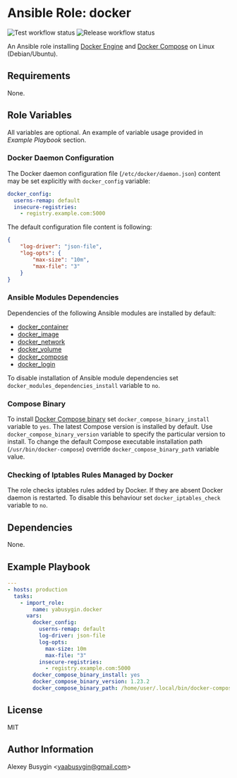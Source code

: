 Ansible Role: docker
====================

![Test workflow status](https://github.com/yabusygin/ansible-role-docker/workflows/test/badge.svg)
![Release workflow status](https://github.com/yabusygin/ansible-role-docker/workflows/release/badge.svg)

An Ansible role installing [Docker Engine][Engine] and
[Docker Compose][Compose] on Linux (Debian/Ubuntu).

[Engine]: https://docs.docker.com/install/
[Compose]: https://docs.docker.com/compose/

Requirements
------------

None.

Role Variables
--------------

All variables are optional. An example of variable usage provided in *Example
Playbook* section.

### Docker Daemon Configuration ###

The Docker daemon configuration file (`/etc/docker/daemon.json`) content may be
set explicitly with `docker_config` variable:

```yaml
docker_config:
  userns-remap: default
  insecure-registries:
    - registry.example.com:5000
```

The default configuration file content is following:

```json
{
    "log-driver": "json-file",
    "log-opts": {
        "max-size": "10m",
        "max-file": "3"
    }
}
```

### Ansible Modules Dependencies ###

Dependencies of the following Ansible modules are installed by default:

*   [docker_container](https://docs.ansible.com/ansible/latest/modules/docker_container_module.html)
*   [docker_image](https://docs.ansible.com/ansible/latest/modules/docker_image_module.html)
*   [docker_network](https://docs.ansible.com/ansible/latest/modules/docker_network_module.html)
*   [docker_volume](https://docs.ansible.com/ansible/latest/modules/docker_volume_module.html)
*   [docker_compose](https://docs.ansible.com/ansible/latest/modules/docker_compose_module.html)
*   [docker_login](https://docs.ansible.com/ansible/latest/modules/docker_login_module.html)

To disable installation of Ansible module dependencies set
`docker_modules_dependencies_install` variable to `no`.

### Compose Binary ###

To install [Docker Compose binary][Compose Releases] set
`docker_compose_binary_install` variable to `yes`. The latest Compose version is
installed by default. Use `docker_compose_binary_version` variable to specify
the particular version to install. To change the default Compose executable
installation path (`/usr/bin/docker-compose`) override
`docker_compose_binary_path` variable value.

[Compose Releases]: https://github.com/docker/compose/releases

### Checking of Iptables Rules Managed by Docker ###

The role checks iptables rules added by Docker. If they are absent Docker daemon
is restarted. To disable this behaviour set `docker_iptables_check` variable
to `no`.

Dependencies
------------

None.

Example Playbook
----------------

```yaml
---
- hosts: production
  tasks:
    - import_role:
        name: yabusygin.docker
      vars:
        docker_config:
          userns-remap: default
          log-driver: json-file
          log-opts:
            max-size: 10m
            max-file: "3"
          insecure-registries:
            - registry.example.com:5000
        docker_compose_binary_install: yes
        docker_compose_binary_version: 1.23.2
        docker_compose_binary_path: /home/user/.local/bin/docker-compose
```

License
-------

MIT

Author Information
------------------

Alexey Busygin \<yaabusygin@gmail.com\>
